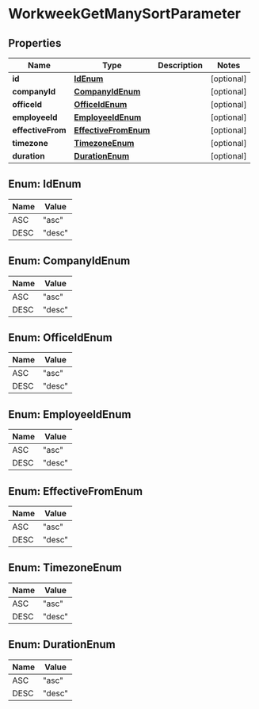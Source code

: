 

# WorkweekGetManySortParameter


## Properties

| Name | Type | Description | Notes |
|------------ | ------------- | ------------- | -------------|
|**id** | [**IdEnum**](#IdEnum) |  |  [optional] |
|**companyId** | [**CompanyIdEnum**](#CompanyIdEnum) |  |  [optional] |
|**officeId** | [**OfficeIdEnum**](#OfficeIdEnum) |  |  [optional] |
|**employeeId** | [**EmployeeIdEnum**](#EmployeeIdEnum) |  |  [optional] |
|**effectiveFrom** | [**EffectiveFromEnum**](#EffectiveFromEnum) |  |  [optional] |
|**timezone** | [**TimezoneEnum**](#TimezoneEnum) |  |  [optional] |
|**duration** | [**DurationEnum**](#DurationEnum) |  |  [optional] |



## Enum: IdEnum

| Name | Value |
|---- | -----|
| ASC | &quot;asc&quot; |
| DESC | &quot;desc&quot; |



## Enum: CompanyIdEnum

| Name | Value |
|---- | -----|
| ASC | &quot;asc&quot; |
| DESC | &quot;desc&quot; |



## Enum: OfficeIdEnum

| Name | Value |
|---- | -----|
| ASC | &quot;asc&quot; |
| DESC | &quot;desc&quot; |



## Enum: EmployeeIdEnum

| Name | Value |
|---- | -----|
| ASC | &quot;asc&quot; |
| DESC | &quot;desc&quot; |



## Enum: EffectiveFromEnum

| Name | Value |
|---- | -----|
| ASC | &quot;asc&quot; |
| DESC | &quot;desc&quot; |



## Enum: TimezoneEnum

| Name | Value |
|---- | -----|
| ASC | &quot;asc&quot; |
| DESC | &quot;desc&quot; |



## Enum: DurationEnum

| Name | Value |
|---- | -----|
| ASC | &quot;asc&quot; |
| DESC | &quot;desc&quot; |



